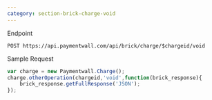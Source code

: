 ```yaml
---
category: section-brick-charge-void
---
```

Endpoint
```
POST https://api.paymentwall.com/api/brick/charge/$chargeid/void
```

Sample Request
```javascript
var charge = new Paymentwall.Charge();
charge.otherOperation(chargeid,'void',function(brick_response){
    brick_response.getFullResponse('JSON');
});
```
